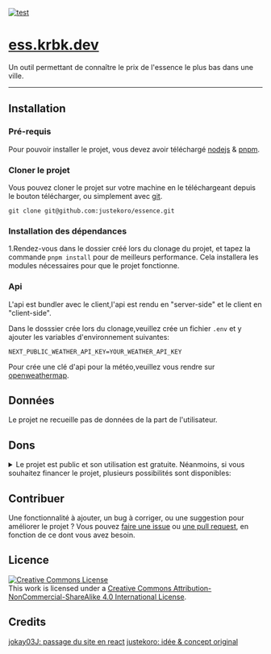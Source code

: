 [![test](https://github.com/justekoro/essence/actions/workflows/test.yml/badge.svg)](https://github.com/justekoro/essence/actions/workflows/test.yml)
# [ess.krbk.dev](https://ess.krbk.dev)
Un outil permettant de connaître le prix de l'essence le plus bas dans une ville.

---

## Installation
### Pré-requis
Pour pouvoir installer le projet, vous devez avoir téléchargé [nodejs](https://nodejs.org/en/) & [pnpm](https://pnpm.io/fr/).

### Cloner le projet
Vous pouvez cloner le projet sur votre machine en le téléchargeant depuis le bouton télécharger, ou simplement avec [git](https://git-scm.com/).

```git
git clone git@github.com:justekoro/essence.git
```

### Installation des dépendances

1.Rendez-vous dans le dossier créé lors du clonage du projet, et tapez la commande `pnpm install` pour de meilleurs performance. Cela installera les modules nécessaires pour que le projet fonctionne.

### Api

L'api est bundler avec le client,l'api est rendu en "server-side" et le client en "client-side".

Dans le dosssier crée lors du clonage,veuillez crée un fichier `.env` et y ajouter les variables d'environnement suivantes:

```env
NEXT_PUBLIC_WEATHER_API_KEY=YOUR_WEATHER_API_KEY
```

Pour crée une clé d'api pour la météo,veuillez vous rendre sur [openweathermap](https://openweathermap.org/).

## Données
Le projet ne recueille pas de données de la part de l'utilisateur.

## Dons
<details>
<summary>Le projet est public et son utilisation est gratuite. Néanmoins, si vous souhaitez financer le projet, plusieurs possibilités sont disponibles:</summary>
<ul>
<li>
<details>
<summary>Koro:</summary>
<ul>
<li><a href="https://buymeacoffee.com/justekoro">buymeacoffee</a></li>
<li>Solana: koroAXzMAq6mkgRyjdUhWZiFHJ9SjsjtqTdybGbtPRN</li>
<li>Ethereum: 0x3173F2bE428F53E03cFDC5A9FBaA02d89b0cBdc8</li>
</ul>
</details>
</li>

<li>
<details>
<summary>jokay03J</summary>
<ul>
<li><a href="https://www.buymeacoffee.com/jokay03J">buymeacoffee</a></li>
</ul>
</details>
</li>
</ul>
</details>

## Contribuer
Une fonctionnalité à ajouter, un bug à corriger, ou une suggestion pour améliorer le projet ? Vous pouvez [faire une issue](https://github.com/justekoro/essence/issues) ou [une pull request](https://github.com/justekoro/essence/pulls), en fonction de ce dont vous avez besoin.

## Licence
<a rel="license" href="http://creativecommons.org/licenses/by-nc-sa/4.0/"><img alt="Creative Commons License" style="border-width:0" src="https://i.creativecommons.org/l/by-nc-sa/4.0/88x31.png" /></a><br />This work is licensed under a <a rel="license" href="http://creativecommons.org/licenses/by-nc-sa/4.0/">Creative Commons Attribution-NonCommercial-ShareAlike 4.0 International License</a>.

## Credits
<a href="https://github.com/jokay03J">jokay03J: passage du site en react</a>
<a href="https://github.com/justekoro">justekoro: idée & concept original</a>
